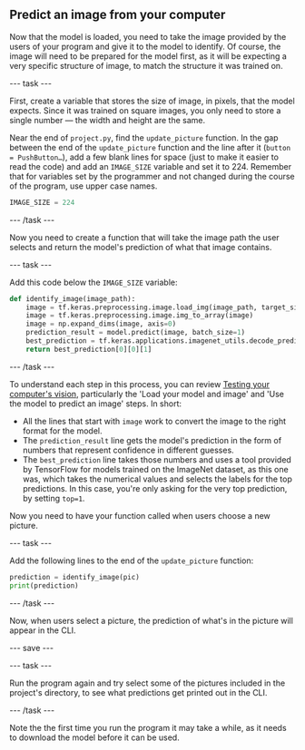 ## Predict an image from your computer

Now that the model is loaded, you need to take the image provided by the users of your program and give it to the model to identify. Of course, the image will need to be prepared for the model first, as it will be expecting a very specific structure of image, to match the structure it was trained on.

--- task ---

First, create a variable that stores the size of image, in pixels, that the model expects. Since it was trained on square images, you only need to store a single number — the width and height are the same.

Near the end of `project.py`, find the `update_picture` function. In the gap between the end of the `update_picture` function and the line after it (`button = PushButton…`), add a few blank lines for space (just to make it easier to read the code) and add an `IMAGE_SIZE` variable and set it to 224. Remember that for variables set by the programmer and not changed during the course of the program, use upper case names.

```python
IMAGE_SIZE = 224
```

--- /task ---

Now you need to create a function that will take the image path the user selects and return the model's prediction of what that image contains.

--- task ---

Add this code below the `IMAGE_SIZE` variable:

```python
def identify_image(image_path):
    image = tf.keras.preprocessing.image.load_img(image_path, target_size=(IMAGE_SIZE, IMAGE_SIZE))
    image = tf.keras.preprocessing.image.img_to_array(image)
    image = np.expand_dims(image, axis=0)
    prediction_result = model.predict(image, batch_size=1)
    best_prediction = tf.keras.applications.imagenet_utils.decode_predictions(prediction_result, top=1)
    return best_prediction[0][0][1]
```

--- /task ---

To understand each step in this process, you can review [Testing your computer's vision](#), particularly the 'Load your model and image' and 'Use the model to predict an image' steps. In short: 

  * All the lines that start with `image` work to convert the image to the right format for the model.
  * The `prediction_result` line gets the model's prediction in the form of numbers that represent confidence in different guesses.
  * The `best_prediction` line takes those numbers and uses a tool provided by TensorFlow for models trained on the ImageNet dataset, as this one was, which takes the numerical values and selects the labels for the top predictions. In this case, you're only asking for the very top prediction, by setting `top=1`.

Now you need to have your function called when users choose a new picture. 

--- task ---

Add the following lines to the end of the `update_picture` function:

```python
prediction = identify_image(pic)
print(prediction)
```

--- /task ---

Now, when users select a picture, the prediction of what's in the picture will appear in the CLI.

--- save ---

--- task ---

Run the program again and try select some of the pictures included in the project's directory, to see what predictions get printed out in the CLI.

--- /task ---

Note the the first time you run the program it may take a while, as it needs to download the model before it can be used.
